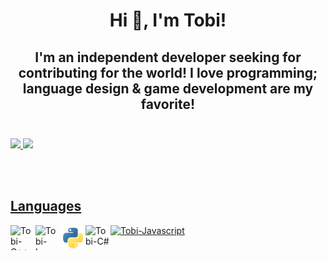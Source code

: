 <h1 align="center">Hi 👋, I'm Tobi!</h1>  
<h2 align="center">
  I'm an independent developer seeking for contributing for the world! I love programming; language design & game development are my favorite!
  <br></br>
</h3>  
  
<div>
  <a href="https://github.com/Tobii24">
  <img height="150em" src="https://github-readme-stats.vercel.app/api?username=Tobii24&show_icons=true&theme=dracula&include_all_commits=true&count_private=true"/>
  <img height="150em" src="https://github-readme-stats.vercel.app/api/top-langs/?username=Tobii24&layout=compact&langs_count=7&theme=dracula"/>
</div>
  
<br></br>
  
## Languages  
<div>
  <img align="left" alt="Tobi-C++" height="40" width="40" src="https://cdn.jsdelivr.net/gh/devicons/devicon/icons/rust/rust-plain.svg" />
  <!--img align="left" alt="Tobi-C++" height="40" width="40" src="https://cdn.jsdelivr.net/gh/devicons/devicon/icons/cplusplus/cplusplus-original.svg" /-->
  <img align="left" alt="Tobi-Lua" height="40" width="40" src="https://cdn.jsdelivr.net/gh/devicons/devicon/icons/lua/lua-plain-wordmark.svg" />
  <img align="left" alt="Tobi-Python" height="40" width="40" src="https://raw.githubusercontent.com/devicons/devicon/master/icons/python/python-original.svg">
  <img align="left" alt="Tobi-C#" height="40" width="40" src="https://cdn.jsdelivr.net/gh/devicons/devicon/icons/csharp/csharp-original.svg" />
  <img align="left " alt="Tobi-Javascript" height="40" width="40" src="https://cdn.jsdelivr.net/gh/devicons/devicon/icons/javascript/javascript-original.svg" />
</div>
